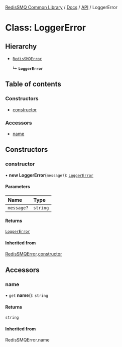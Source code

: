 [RedisSMQ Common Library](../../../README.md) / [Docs](README.md) / [API](docs/api/README.md) / LoggerError

# Class: LoggerError

## Hierarchy

- [`RedisSMQError`](docs/api/classes/RedisSMQError.md)

  ↳ **`LoggerError`**

## Table of contents

### Constructors

- [constructor](docs/api/classes/LoggerError.md#constructor)

### Accessors

- [name](docs/api/classes/LoggerError.md#name)

## Constructors

### constructor

• **new LoggerError**(`message?`): [`LoggerError`](docs/api/classes/LoggerError.md)

#### Parameters

| Name | Type |
| :------ | :------ |
| `message?` | `string` |

#### Returns

[`LoggerError`](docs/api/classes/LoggerError.md)

#### Inherited from

[RedisSMQError](docs/api/classes/RedisSMQError.md).[constructor](docs/api/classes/RedisSMQError.md#constructor)

## Accessors

### name

• `get` **name**(): `string`

#### Returns

`string`

#### Inherited from

RedisSMQError.name
